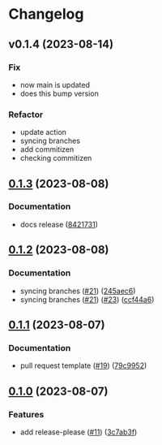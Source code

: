 # Changelog

## v0.1.4 (2023-08-14)

### Fix

- now main is updated
- does this bump version

### Refactor

- update action
- syncing branches
- add commitizen
- checking commitizen

## [0.1.3](https://github.com/olssonks/pynv/compare/v0.1.2...v0.1.3) (2023-08-08)


### Documentation

* docs release ([8421731](https://github.com/olssonks/pynv/commit/8421731f6e2a9e7439b8d43eb4644ac58e1563b2))

## [0.1.2](https://github.com/olssonks/pynv/compare/v0.1.1...v0.1.2) (2023-08-08)


### Documentation

* syncing branches ([#21](https://github.com/olssonks/pynv/issues/21)) ([245aec6](https://github.com/olssonks/pynv/commit/245aec675a2f1a89f096e9b2d4b433dbe1209efd))
* syncing branches ([#21](https://github.com/olssonks/pynv/issues/21)) ([#23](https://github.com/olssonks/pynv/issues/23)) ([ccf44a6](https://github.com/olssonks/pynv/commit/ccf44a686158fc7dde11400488bb12d511a5249f))

## [0.1.1](https://github.com/olssonks/pynv/compare/v0.1.0...v0.1.1) (2023-08-07)


### Documentation

* pull request template ([#19](https://github.com/olssonks/pynv/issues/19)) ([79c9952](https://github.com/olssonks/pynv/commit/79c995208aa9e60b1037af5fde3c572e3e7b4593))

## [0.1.0](https://github.com/olssonks/pynv/compare/v0.0.1...v0.1.0) (2023-08-07)


### Features

* add release-please ([#11](https://github.com/olssonks/pynv/issues/11)) ([3c7ab3f](https://github.com/olssonks/pynv/commit/3c7ab3f01806b13f6a45b2fec900f73d36e2227f))
